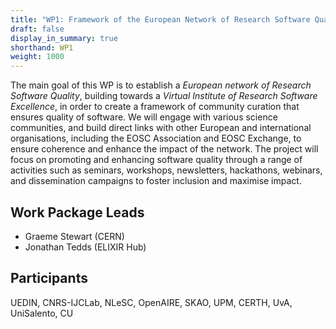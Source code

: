 ```yaml
---
title: "WP1: Framework of the European Network of Research Software Quality"
draft: false
display_in_summary: true
shorthand: WP1
weight: 1000
---
```


The main goal of this WP is to establish a *European network of Research Software Quality*, building towards a *Virtual Institute of Research Software Excellence*, in order to create a framework of community curation that ensures quality of software. We will engage with various science communities, and build direct links with other European and international organisations, including the EOSC Association and EOSC Exchange, to ensure coherence and enhance the impact of the network. The project will focus on promoting and enhancing software quality through a range of activities such as seminars, workshops, newsletters, hackathons, webinars, and dissemination campaigns to foster inclusion and maximise impact.

## Work Package Leads

- Graeme Stewart (CERN)
- Jonathan Tedds (ELIXIR Hub)

## Participants

UEDIN, CNRS-IJCLab, NLeSC, OpenAIRE, SKAO, UPM, CERTH, UvA, UniSalento, CU
